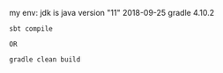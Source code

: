 my env:
jdk is java version "11" 2018-09-25
gradle 4.10.2

```
sbt compile

OR

gradle clean build
```
